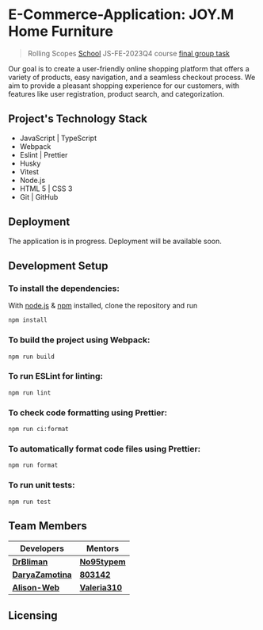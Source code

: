 # E-Commerce-Application: JOY.M Home Furniture
> Rolling Scopes [School](https://rs.school/) JS-FE-2023Q4 course [final group task](https://github.com/rolling-scopes-school/tasks/tree/master/tasks/eCommerce-Application)

Our goal is to create a user-friendly online shopping platform that offers a variety of products, easy navigation, and a seamless checkout process. We aim to provide a pleasant shopping experience for our customers, with features like user registration, product search, and categorization.

## Project's Technology Stack
- JavaScript | TypeScript
- Webpack
- Eslint | Prettier
- Husky
- Vitest
- Node.js
- HTML 5 | CSS 3
- Git | GitHub

## Deployment
The application is in progress. Deployment will be available soon.

## Development Setup
### To install the dependencies:
With [node.js](https://nodejs.org/en) & [npm](https://www.npmjs.com/) installed, clone the repository and run  
```
npm install
```

### To build the project using Webpack:
```
npm run build
```

### To run ESLint for linting:
```
npm run lint
```

### To check code formatting using Prettier:
```
npm run ci:format
```

### To automatically format code files using Prettier:
```
npm run format
```

### To run unit tests:
```
npm run test
```

## Team Members
| Developers | Mentors |
| ---------- | ------- |
|[**DrBliman**](https://github.com/drbliman)|[**No95typem**](https://github.com/no95typem)|
|[**DaryaZamotina**](https://github.com/daryazamotina)|[**803142**](https://github.com/803142)|
|[**Alison-Web**](https://github.com/alison-web)|[**Valeria310**](https://github.com/valeria310)|

## Licensing
